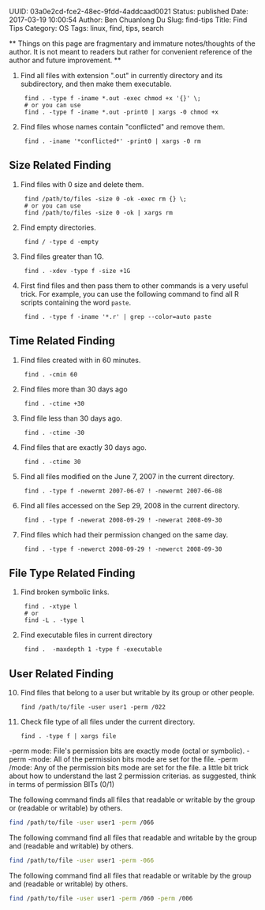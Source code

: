 UUID: 03a0e2cd-fce2-48ec-9fdd-4addcaad0021
Status: published
Date: 2017-03-19 10:00:54
Author: Ben Chuanlong Du
Slug: find-tips
Title: Find Tips
Category: OS
Tags: linux, find, tips, search

**
Things on this page are
fragmentary and immature notes/thoughts of the author.
It is not meant to readers
but rather for convenient reference of the author and future improvement.
**

1. Find all files with extension ".out" in currently directory and its subdirectory, 
    and then make them executable.

        find . -type f -iname *.out -exec chmod +x '{}' \;
        # or you can use 
        find . -type f -iname *.out -print0 | xargs -0 chmod +x


2. Find files whose names contain "conflicted" and remove them.

        find . -iname '*conflicted*' -print0 | xargs -0 rm

## Size Related Finding

1. Find files with 0 size and delete them.

        find /path/to/files -size 0 -ok -exec rm {} \;
        # or you can use
        find /path/to/files -size 0 -ok | xargs rm 


2. Find empty directories. 

        find / -type d -empty


3. Find files greater than 1G.

        find . -xdev -type f -size +1G


4. First find files and then pass them to other commands is a very useful trick.
    For example, 
    you can use the following command to find all R scripts containing the word `paste`.

        find . -type f -iname '*.r' | grep --color=auto paste


## Time Related Finding

1. Find files created with in 60 minutes.

        find . -cmin 60

2. Find files more than 30 days ago
        
        find . -ctime +30

3. Find file less than 30 days ago.

        find . -ctime -30

4. Find files that are exactly 30 days ago.

        find . -ctime 30

2. Find all files modified on the June 7, 2007 in the current directory.

        find . -type f -newermt 2007-06-07 ! -newermt 2007-06-08


3. Find all files accessed on the Sep 29, 2008 in the current directory.

        find . -type f -newerat 2008-09-29 ! -newerat 2008-09-30

4. Find files which had their permission changed on the same day.

        find . -type f -newerct 2008-09-29 ! -newerct 2008-09-30

## File Type Related Finding

1. Find broken symbolic links.

        find . -xtype l
        # or
        find -L . -type l

3. Find executable files in current directory 
        
        find .  -maxdepth 1 -type f -executable

## User Related Finding

10. Find files that belong to a user but writable by its group or other people.

        find /path/to/file -user user1 -perm /022

11. Check file type of all files under the current directory.

        find . -type f | xargs file

-perm mode: File's permission bits are exactly mode (octal or symbolic).
-perm -mode: All  of  the  permission bits mode are set for the file. 
-perm /mode: Any of the permission bits mode are set for the file. 
a little bit trick about how to understand the last 2 permission criterias.
as suggested, think in terms of permission BITs (0/1)

The following command finds all files that readable or writable by the group or (readable or writable) by others.
```bash
find /path/to/file -user user1 -perm /066
```
The following command find all files that readable and writable by the group and (readable and writable) by others.
```bash
find /path/to/file -user user1 -perm -066
```
The following command find all files that readable or writable by the group and (readable or writable) by others.
```bash
find /path/to/file -user user1 -perm /060 -perm /006
```
